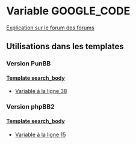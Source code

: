 # Variable GOOGLE_CODE
[Explication sur le forum des forums](http://forum.forumactif.com/t294113-listing-des-variables#GOOGLE_CODE)
## Utilisations dans les templates
### Version PunBB
#### [Template search_body](punbb/search_body.md)
* [Variable à la ligne 38](../punbb/search_body.tpl#L38)
### Version phpBB2
#### [Template search_body](subsilver/search_body.md)
* [Variable à la ligne 15](../subsilver/search_body.tpl#L15)